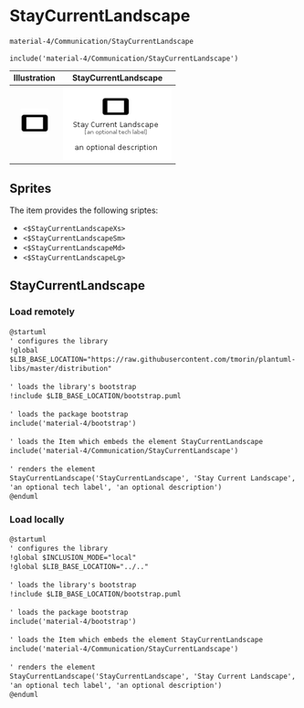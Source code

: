 # StayCurrentLandscape


```text
material-4/Communication/StayCurrentLandscape
```

```text
include('material-4/Communication/StayCurrentLandscape')
```



| Illustration | StayCurrentLandscape |
| :---: | :---: |
| ![illustration for Illustration](../../material-4/Communication/StayCurrentLandscape.png) | ![illustration for StayCurrentLandscape](../../material-4/Communication/StayCurrentLandscape.Local.png) |



## Sprites
The item provides the following sriptes:

- `<$StayCurrentLandscapeXs>`
- `<$StayCurrentLandscapeSm>`
- `<$StayCurrentLandscapeMd>`
- `<$StayCurrentLandscapeLg>`





## StayCurrentLandscape

### Load remotely
```plantuml
@startuml
' configures the library
!global $LIB_BASE_LOCATION="https://raw.githubusercontent.com/tmorin/plantuml-libs/master/distribution"

' loads the library's bootstrap
!include $LIB_BASE_LOCATION/bootstrap.puml

' loads the package bootstrap
include('material-4/bootstrap')

' loads the Item which embeds the element StayCurrentLandscape
include('material-4/Communication/StayCurrentLandscape')

' renders the element
StayCurrentLandscape('StayCurrentLandscape', 'Stay Current Landscape', 'an optional tech label', 'an optional description')
@enduml
```

### Load locally
```plantuml
@startuml
' configures the library
!global $INCLUSION_MODE="local"
!global $LIB_BASE_LOCATION="../.."

' loads the library's bootstrap
!include $LIB_BASE_LOCATION/bootstrap.puml

' loads the package bootstrap
include('material-4/bootstrap')

' loads the Item which embeds the element StayCurrentLandscape
include('material-4/Communication/StayCurrentLandscape')

' renders the element
StayCurrentLandscape('StayCurrentLandscape', 'Stay Current Landscape', 'an optional tech label', 'an optional description')
@enduml
```

